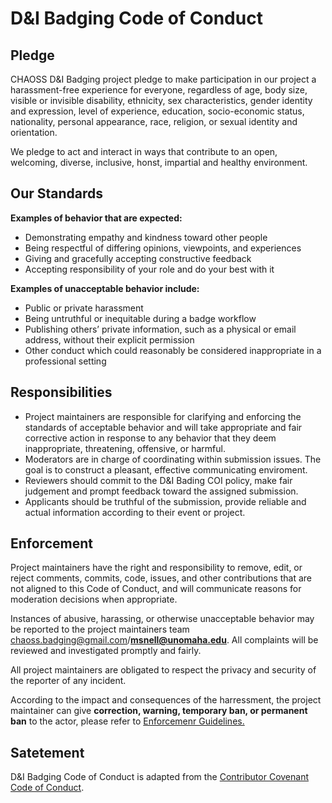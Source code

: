 # D&I Badging Code of Conduct

## Pledge

CHAOSS D&I Badging project pledge to make participation in our project a harassment-free experience for everyone, regardless of age, body size, visible or invisible disability, ethnicity, sex characteristics, gender identity and expression, level of experience, education, socio-economic status, nationality, personal appearance, race, religion, or sexual identity and orientation.

We pledge to act and interact in ways that contribute to an open, welcoming, diverse, inclusive, honst, impartial and healthy environment.

## Our Standards

**Examples of behavior that are expected:**

* Demonstrating empathy and kindness toward other people
* Being respectful of differing opinions, viewpoints, and experiences
* Giving and gracefully accepting constructive feedback
* Accepting responsibility of your role and do your best with it 

**Examples of unacceptable behavior include:**

* Public or private harassment
* Being untruthful or inequitable during a badge workflow
* Publishing others’ private information, such as a physical or email address, without their explicit permission
* Other conduct which could reasonably be considered inappropriate in a professional setting

## Responsibilities

* Project maintainers are responsible for clarifying and enforcing the standards of acceptable behavior and will take appropriate and fair corrective action in response to any behavior that they deem inappropriate, threatening, offensive, or harmful. 
* Moderators are in charge of coordinating within submission issues. The goal is to construct a pleasant, effective communicating enviroment.
* Reviewers should commit to the D&I Bading COI policy, make fair judgement and prompt feedback toward the assigned submission.
* Applicants should be truthful of the submission, provide reliable and actual information according to their event or project.

## Enforcement

Project maintainers have the right and responsibility to remove, edit, or reject comments, commits, code, issues, and other contributions that are not aligned to this Code of Conduct, and will communicate reasons for moderation decisions when appropriate.

Instances of abusive, harassing, or otherwise unacceptable behavior may be reported to the project maintainers team chaoss.badging@gmail.com/[**msnell@unomaha.edu**](mailto:msnell@unomaha.edu). All complaints will be reviewed and investigated promptly and fairly. 

All project maintainers are obligated to respect the privacy and security of the reporter of any incident.

According to the impact and consequences of the harressment, the project maintainer can give **correction, warning, temporary ban, or permanent ban** to the actor, please refer to [Enforcemenr Guidelines.](https://www.contributor-covenant.org/version/2/0/code_of_conduct/)

## Satetement

D&I Badging Code of Conduct is adapted from the [Contributor Covenant Code of Conduct](https://www.contributor-covenant.org/version/2/0/code_of_conduct/).





